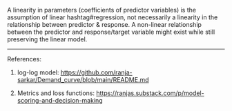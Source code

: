 
A linearity in parameters (coefficients of predictor variables) is the assumption of linear hashtag#regression, not necessarily a linearity in the relationship 
between predictor & response. A non-linear relationship between the predictor and response/target variable might exist while still preserving the linear model. 

-----

References:

1. log-log model: https://github.com/ranja-sarkar/Demand_curve/blob/main/README.md

2. Metrics and loss functions: https://ranjas.substack.com/p/model-scoring-and-decision-making


